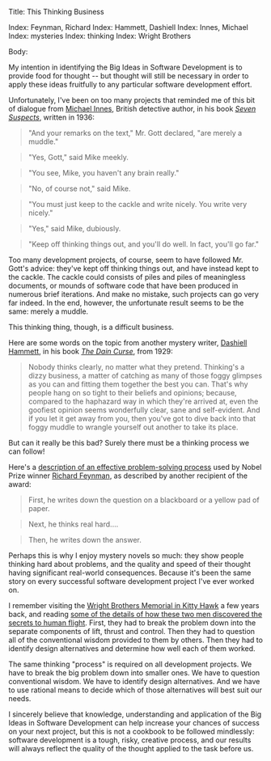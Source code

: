 Title: This Thinking Business

Index: Feynman, Richard
Index: Hammett, Dashiell
Index: Innes, Michael
Index: mysteries
Index: thinking
Index: Wright Brothers

Body:

My intention in identifying the Big Ideas in Software Development is to provide food for thought -- but thought will still be necessary in order to apply these ideas fruitfully to any particular software development effort.

Unfortunately, I've been on too many projects that reminded me of this bit of dialogue from <a href="https://en.wikipedia.org/wiki/J._I._M._Stewart" target="ref">Michael Innes</a>, British detective author, in his book <cite>[Seven Suspects][innes-1936]</cite>, written in 1936:

> "And your remarks on the text," Mr. Gott declared, "are merely a muddle."

> "Yes, Gott," said Mike meekly.

> "You see, Mike, you haven't any brain really."

> "No, of course not," said Mike.

> "You must just keep to the cackle and write nicely. You write very nicely."

> "Yes," said Mike, dubiously.

> "Keep off thinking things out, and you'll do well. In fact, you'll go far."

Too many development projects, of course, seem to have followed Mr. Gott's advice: they've kept off thinking things out, and have instead kept to the cackle. The cackle could consists of piles and piles of meaningless documents, or mounds of software code that have been produced in numerous brief iterations. And make no mistake, such projects can go very far indeed. In the end, however, the unfortunate result seems to be the same: merely a muddle.

This thinking thing, though, is a difficult business.

Here are some words on the topic from another mystery writer, <a href="https://en.wikipedia.org/wiki/Dashiell_Hammett" target="ref">Dashiell Hammett</a>, in his book <cite>[The Dain Curse][hammett-1929]</cite>, from 1929:

> Nobody thinks clearly, no matter what they pretend. Thinking's a dizzy business, a matter of catching as many of those foggy glimpses as you can and fitting them together the best you can. That's why people hang on so tight to their beliefs and opinions; because, compared to the haphazard way in which they're arrived at, even the goofiest opinion seems wonderfully clear, sane and self-evident. And if you let it get away from you, then you've got to dive back into that foggy muddle to wrangle yourself out another to take its place.

But can it really be this bad? Surely there must be a thinking process we can follow!

Here's a [description of an effective problem-solving process][dymond-1995] used by Nobel Prize winner <a href="https://en.wikipedia.org/wiki/Richard_Feynman" target="ref">Richard Feynman</a>, as described by another recipient of the award:

> First, he writes down the question on a blackboard or a yellow pad of paper.

> Next, he thinks real hard....

> Then, he writes down the answer.

Perhaps this is why I enjoy mystery novels so much: they show people thinking hard about problems, and the quality and speed of their thought having significant real-world consequences. Because it's been the same story on every successful software development project I've ever worked on.

I remember visiting the <a href="https://www.nps.gov/wrbr/index.htm" target="ref">Wright Brothers Memorial in Kitty Hawk</a> a few years back, and reading <a href="https://www.nps.gov/wrbr/learn/historyculture/stories.htm" target="ref">some of the details of how these two men discovered the secrets to human flight</a>. First, they had to break the problem down into the separate components of lift, thrust and control. Then they had to question all of the conventional wisdom provided to them by others. Then they had to identify design alternatives and determine how well each of them worked.

The same thinking "process" is required on all development projects. We have to break the big problem down into smaller ones. We have to question conventional wisdom. We have to identify design alternatives. And we have to use rational means to decide which of those alternatives will best suit our needs.

I sincerely believe that knowledge, understanding and application of the Big Ideas in Software Development can help increase your chances of success on your next project, but this is not a cookbook to be followed mindlessly: software development is a tough, risky, creative process, and our results will always reflect the quality of the thought applied to the task before us.


[innes-1936]: bibliography.html#innes-1936
[hammett-1929]: bibliography.html#hammett-1929
[dymond-1995]: bibliography.html#dymond-1995



